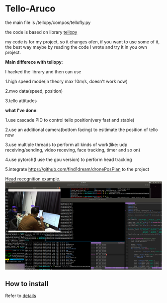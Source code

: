 # Tello-Aruco
 
the main file is /tellopy/compos/tellofly.py

the code is based on library [tellopy](https://github.com/hanyazou/TelloPy)


my code is for my project, so it changes ofen, if you want to use some of it, the best way maybe by reading the code I wrote and try it in you own project.

**Main differece with tellopy**:

I hacked the library and then can use 

  1.high speed mode(in theory max 10m/s, doesn't work now)
  
  2.mvo data(speed, position)
  
  3.tello attitudes
  

**what I've done**:

  1.use cascade PID to control tello position(very fast and stable)
  
  2.use an additional camera(bottom facing) to esitimate the position of tello now
  
  3.use multiple threads to perform all kinds of work(like: udp receiving/sending, video receving, face tracking, timer and so on)
  
  4.use pytorch(I use the gpu version) to perform head tracking
  
  5.integrate https://github.com/find1dream/dronePosPlan to the project

  
  
  Head recognition example.
  ![](https://github.com/find1dream/Tello-Aruco/blob/master/head%20recognition.png)
  
  
  
 ## How to install
 Refer to [details](https://github.com/find1dream/Tello-Aruco/tree/master/tellopy)
  
  
  
